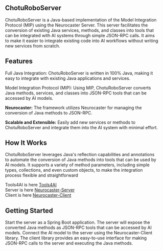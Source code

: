 ## ChotuRoboServer
ChotuRoboServer is a Java-based implementation of the Model Integration Protocol (MIP) using the Neurocaster Server. This server facilitates the conversion of existing Java services, methods, and classes into tools that can be integrated with AI systems through simple JSON-RPC calls. It aims to make it easier to integrate existing code into AI workflows without writing new services from scratch.

## Features
Full Java Integration: ChotuRoboServer is written in 100% Java, making it easy to integrate with existing Java applications and services.

Model Integration Protocol (MIP): Using MIP, ChotuRoboServer converts Java methods, services, and classes into JSON-RPC tools that can be accessed by AI models.

**Neurocaster:** The framework utilizes Neurocaster for managing the conversion of Java methods to JSON-RPC.

**Scalable and Extensible:** Easily add new services or methods to ChotuRoboServer and integrate them into the AI system with minimal effort.

## How It Works
ChotuRoboServer leverages Java's reflection capabilities and annotations to automate the conversion of Java methods into tools that can be used by AI models. It supports a variety of method parameters, including simple types, collections, and even custom objects, to make the integration process flexible and straightforward

Tools4AI is here [Tools4AI](https://github.com/vishalmysore/Tools4AI)  
Server is here [Neurocaster-Server](https://github.com/vishalmysore/neurocaster-server)   
Client is here [Neurocaster-Client](https://github.com/vishalmysore/neurocaster-client)

## Getting Started

Start the server as a Spring Boot application. The server will expose the converted Java methods as JSON-RPC tools that can be accessed by AI models.
Connect the AI model to the server using the Neurocaster-Client library. The client library provides an easy-to-use interface for making JSON-RPC calls to the server and executing the Java methods.
